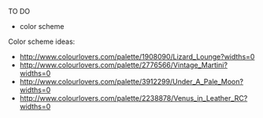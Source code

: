 TO DO
- color scheme

Color scheme ideas:
- http://www.colourlovers.com/palette/1908090/Lizard_Lounge?widths=0
- http://www.colourlovers.com/palette/2776566/Vintage_Martini?widths=0
- http://www.colourlovers.com/palette/3912299/Under_A_Pale_Moon?widths=0
- http://www.colourlovers.com/palette/2238878/Venus_in_Leather_RC?widths=0
